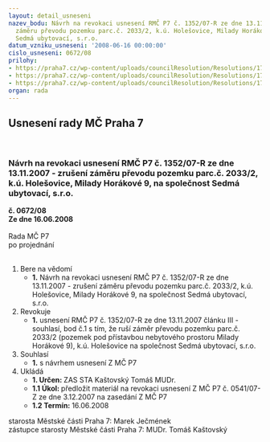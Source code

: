 ```yaml
---
layout: detail_usneseni
nazev_bodu: Návrh na revokaci usnesení RMČ P7 č. 1352/07-R ze dne 13.11.2007 -  zrušení
  záměru převodu pozemku parc.č. 2033/2, k.ú. Holešovice, Milady Horákové 9, na společnost
  Sedmá ubytovací, s.r.o.
datum_vzniku_usneseni: '2008-06-16 00:00:00'
cislo_usneseni: 0672/08
prilohy:
- https://praha7.cz/wp-content/uploads/councilResolution/Resolutions/17101/26-usn.1352.doc
- https://praha7.cz/wp-content/uploads/councilResolution/Resolutions/17101/26-usn.0541.doc
- https://praha7.cz/wp-content/uploads/councilResolution/Resolutions/17101/26-revokace_m.h.9_z.doc
organ: rada
---
```

<div id="ucUsn_pList" class="usn">
	<span><h2>Usnesení rady MČ Praha 7 </h2>
<br></span><div class="standBody">
<span><h3>Návrh na revokaci usnesení RMČ P7 č. 1352/07-R ze dne 13.11.2007 -  zrušení záměru převodu pozemku parc.č. 2033/2, k.ú. Holešovice, Milady Horákové 9, na společnost Sedmá ubytovací, s.r.o.</h3></span><div class="center">
		<strong>č. 0672/08</strong><br>
	</div>
<div class="center">
		<strong>Ze dne 16.06.2008</strong><br><br>
	</div>Rada MČ P7<br> po projednání<br><br><ol>
<li>Bere na vědomí<ul><li>
<strong>1.</strong> Návrh na revokaci usnesení RMČ P7 č. 1352/07-R ze dne 13.11.2007 -  zrušení záměru převodu pozemku parc.č. 2033/2, k.ú. Holešovice, Milady Horákové 9, na společnost Sedmá ubytovací, s.r.o.</li></ul>
</li>
<li>Revokuje<ul><li>
<strong>1.</strong> usnesení RMČ P7 č. 1352/07-R ze dne 13.11.2007 článku III -souhlasí, bod č.1 s tím, že ruší záměr převodu pozemku parc.č. 2033/2 (pozemek pod přístavbou nebytového prostoru Milady Horákové 9), k.ú. Holešovice na společnost Sedmá ubytovací, s.r.o.</li></ul>
</li>
<li>Souhlasí<ul><li>
<strong>1.</strong> s návrhem usnesení Z MČ P7</li></ul>
</li>
<li>Ukládá<ul>
<li>
<strong>1. Určen: </strong>ZAS STA Kaštovský Tomáš MUDr.</li>
<li>
<strong>1.1 Úkol: </strong>předložit materiál na revokaci usnesení Z MČ P7 č. 0541/07-Z ze dne 3.12.2007 na zasedání Z MČ P7</li>
<li>
<strong>1.2 Termín: </strong>16.06.2008</li>
</ul>
</li>
</ol>starosta Městské části Praha 7: Marek Ječmének<br>zástupce starosty Městské části Praha 7: MUDr. Tomáš Kaštovský 
</div>
</div>